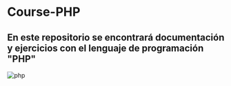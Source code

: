 # Course-PHP
## En este repositorio se encontrará  documentación y ejercicios con el lenguaje de programación "PHP" 

<div> 

![php](https://github.com/zumrudu-anka/zumrudu-anka/blob/master/images/php.svg)

</div>
